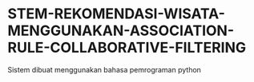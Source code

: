 # STEM-REKOMENDASI-WISATA-MENGGUNAKAN-ASSOCIATION-RULE-COLLABORATIVE-FILTERING
Sistem dibuat menggunakan bahasa pemrograman python
